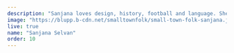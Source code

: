 ```yaml
---
description: "Sanjana loves design, history, football and language. She is fascinated by how things work, how tools can be used, and how facts can be put together to create immediate and satisfying results. Hooked on learning, Sanjana is eternally anticipating her next challenge."
image: "https://blupp.b-cdn.net/smalltownfolk/small-town-folk-sanjana.jpg?width=400&quality=80"
live: true
name: "Sanjana Selvan"
order: 10
---
```

